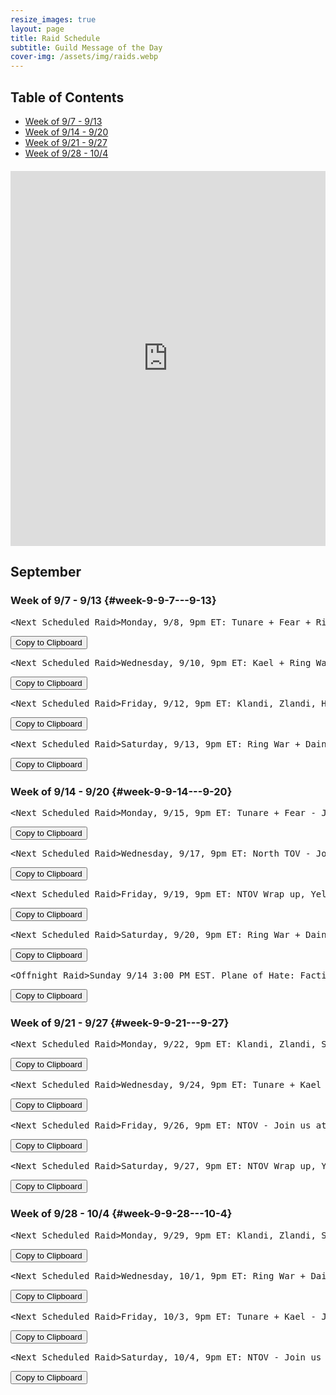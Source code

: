 ```yaml
---
resize_images: true
layout: page
title: Raid Schedule
subtitle: Guild Message of the Day
cover-img: /assets/img/raids.webp
---
```


## Table of Contents

- [Week of 9/7 - 9/13](#week-9-9-7---9-13)
- [Week of 9/14 - 9/20](#week-9-9-14---9-20)
- [Week of 9/21 - 9/27](#week-9-9-21---9-27)
- [Week of 9/28 - 10/4](#week-9-9-28---10-4)

<div class="calendar-container" style="margin: 20px 0;">
<iframe src="https://calendar.google.com/calendar/embed?src=66d83074080df7c55ea03673842f6e7b2c2f37ce0c38edf7137603c80e399802%40group.calendar.google.com&ctz=America%2FNew_York" 
style="border: 0" 
width="100%" 
height="600" 
frameborder="0" 
scrolling="no">
</iframe>
</div>


## September


### Week of 9/7 - 9/13 {#week-9-9-7---9-13}

<div class="copy-text-container"><pre class="copy-text-content" id="copy-box-x3ynsuyg6">&lt;Next Scheduled Raid&gt;Monday, 9/8, 9pm ET: Tunare + Fear + Ring War - Join us at formerglory.lol</pre><button class="copy-button" onclick="copyText('copy-box-x3ynsuyg6')">Copy to Clipboard</button></div>

<div class="copy-text-container"><pre class="copy-text-content" id="copy-box-dovvp6ddz">&lt;Next Scheduled Raid&gt;Wednesday, 9/10, 9pm ET: Kael + Ring War - Join us at formerglory.lol</pre><button class="copy-button" onclick="copyText('copy-box-dovvp6ddz')">Copy to Clipboard</button></div>

<div class="copy-text-container"><pre class="copy-text-content" id="copy-box-yax4ev20x">&lt;Next Scheduled Raid&gt;Friday, 9/12, 9pm ET: Klandi, Zlandi, HOT, Ring War - Join us at formerglory.lol</pre><button class="copy-button" onclick="copyText('copy-box-yax4ev20x')">Copy to Clipboard</button></div>

<div class="copy-text-container"><pre class="copy-text-content" id="copy-box-vw81vn7sk">&lt;Next Scheduled Raid&gt;Saturday, 9/13, 9pm ET: Ring War + Dain + Sleepers - Join us at formerglory.lol</pre><button class="copy-button" onclick="copyText('copy-box-vw81vn7sk')">Copy to Clipboard</button></div>


### Week of 9/14 - 9/20 {#week-9-9-14---9-20}

<div class="copy-text-container"><pre class="copy-text-content" id="copy-box-8yzlcwic9">&lt;Next Scheduled Raid&gt;Monday, 9/15, 9pm ET: Tunare + Fear - Join us at formerglory.lol</pre><button class="copy-button" onclick="copyText('copy-box-8yzlcwic9')">Copy to Clipboard</button></div>

<div class="copy-text-container"><pre class="copy-text-content" id="copy-box-i0y79exrn">&lt;Next Scheduled Raid&gt;Wednesday, 9/17, 9pm ET: North TOV - Join us at formerglory.lol</pre><button class="copy-button" onclick="copyText('copy-box-i0y79exrn')">Copy to Clipboard</button></div>

<div class="copy-text-container"><pre class="copy-text-content" id="copy-box-i99il9b7d">&lt;Next Scheduled Raid&gt;Friday, 9/19, 9pm ET: NTOV Wrap up, Yelinak (more tbd) - Join us at formerglory.lol</pre><button class="copy-button" onclick="copyText('copy-box-i99il9b7d')">Copy to Clipboard</button></div>

<div class="copy-text-container"><pre class="copy-text-content" id="copy-box-rphz8699t">&lt;Next Scheduled Raid&gt;Saturday, 9/20, 9pm ET: Ring War + Dain + Sleepers - Join us at formerglory.lol</pre><button class="copy-button" onclick="copyText('copy-box-rphz8699t')">Copy to Clipboard</button></div>

<div class="copy-text-container"><pre class="copy-text-content" id="copy-box-k3beumx6g">&lt;Offnight Raid&gt;Sunday 9/14 3:00 PM EST. Plane of Hate: Faction and Glory - Join us at formerglory.lol</pre><button class="copy-button" onclick="copyText('copy-box-k3beumx6g')">Copy to Clipboard</button></div>


### Week of 9/21 - 9/27 {#week-9-9-21---9-27}

<div class="copy-text-container"><pre class="copy-text-content" id="copy-box-uluiil2mu">&lt;Next Scheduled Raid&gt;Monday, 9/22, 9pm ET: Klandi, Zlandi, Sont, LTK + West TOV - Join us at formerglory.lol</pre><button class="copy-button" onclick="copyText('copy-box-uluiil2mu')">Copy to Clipboard</button></div>

<div class="copy-text-container"><pre class="copy-text-content" id="copy-box-w6l9vvrxh">&lt;Next Scheduled Raid&gt;Wednesday, 9/24, 9pm ET: Tunare + Kael - Join us at formerglory.lol</pre><button class="copy-button" onclick="copyText('copy-box-w6l9vvrxh')">Copy to Clipboard</button></div>

<div class="copy-text-container"><pre class="copy-text-content" id="copy-box-ph493105w">&lt;Next Scheduled Raid&gt;Friday, 9/26, 9pm ET: NTOV - Join us at formerglory.lol</pre><button class="copy-button" onclick="copyText('copy-box-ph493105w')">Copy to Clipboard</button></div>

<div class="copy-text-container"><pre class="copy-text-content" id="copy-box-ftccune43">&lt;Next Scheduled Raid&gt;Saturday, 9/27, 9pm ET: NTOV Wrap up, Yelinak - Join us at formerglory.lol</pre><button class="copy-button" onclick="copyText('copy-box-ftccune43')">Copy to Clipboard</button></div>


### Week of 9/28 - 10/4 {#week-9-9-28---10-4}

<div class="copy-text-container"><pre class="copy-text-content" id="copy-box-c852ojrhg">&lt;Next Scheduled Raid&gt;Monday, 9/29, 9pm ET: Klandi, Zlandi, Sont, LTK + West TOV - Join us at formerglory.lol</pre><button class="copy-button" onclick="copyText('copy-box-c852ojrhg')">Copy to Clipboard</button></div>

<div class="copy-text-container"><pre class="copy-text-content" id="copy-box-gkfvweqw3">&lt;Next Scheduled Raid&gt;Wednesday, 10/1, 9pm ET: Ring War + Dain + Sleepers - Join us at formerglory.lol</pre><button class="copy-button" onclick="copyText('copy-box-gkfvweqw3')">Copy to Clipboard</button></div>

<div class="copy-text-container"><pre class="copy-text-content" id="copy-box-1nzlx43mt">&lt;Next Scheduled Raid&gt;Friday, 10/3, 9pm ET: Tunare + Kael - Join us at formerglory.lol</pre><button class="copy-button" onclick="copyText('copy-box-1nzlx43mt')">Copy to Clipboard</button></div>

<div class="copy-text-container"><pre class="copy-text-content" id="copy-box-n7gfkxq3z">&lt;Next Scheduled Raid&gt;Saturday, 10/4, 9pm ET: NTOV - Join us at formerglory.lol</pre><button class="copy-button" onclick="copyText('copy-box-n7gfkxq3z')">Copy to Clipboard</button></div>

